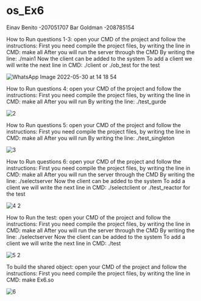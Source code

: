 # os_Ex6
Einav Benito -207051707 Bar Goldman -208785154


How to Run questions 1-3:
open your CMD of the project and follow the instructions: First you need compile the project files, by writing the line in CMD:
make all
After you will run the server through the CMD By writing the line:
./main1
Now the client can be added to the system To add a client we will write the next line in CMD:
./client or ./ob_test for the test 

![WhatsApp Image 2022-05-30 at 14 18 54](https://user-images.githubusercontent.com/93201414/171162855-9f56f4bb-e7f0-468c-82dc-9cfd0a9f0951.jpeg)

How to Run questions 4:
open your CMD of the project and follow the instructions: First you need compile the project files, by writing the line in CMD:
make all
After you will run By writing the line:
./test_gurde


![2](https://user-images.githubusercontent.com/93201414/171162913-b7bac909-88f0-4388-b5aa-24a7c438fb9d.jpeg)


How to Run questions 5:
open your CMD of the project and follow the instructions: First you need compile the project files, by writing the line in CMD:
make all
After you will run By writing the line:
./test_singleton

![3](https://user-images.githubusercontent.com/93201414/171162978-7d97c5a5-cc89-44e3-80f0-afb3724d844d.jpeg)


How to Run questions 6:
open your CMD of the project and follow the instructions: First you need compile the project files, by writing the line in CMD:
make all
After you will run the server through the CMD By writing the line:
./selectserver
Now the client can be added to the system To add a client we will write the next line in CMD:
./selectclient or ./test_reactor for the test 

![4 2](https://user-images.githubusercontent.com/93201414/171579616-2f72d2d8-3862-49aa-a5d2-898a20358fca.jpeg)



How to Run  the test:
open your CMD of the project and follow the instructions: First you need compile the project files, by writing the line in CMD:
make all
After you will run the server through the CMD By writing the line:
./selectserver
Now the client can be added to the system To add a client we will write the next line in CMD:
./test


![5 2](https://user-images.githubusercontent.com/93201414/171579663-a37e78b7-2f1d-40c8-850a-9722fa07f7d5.jpeg)



To build the shared object:
open your CMD of the project and follow the instructions: First you need compile the project files, by writing the line in CMD:
make Ex6.so

![6](https://user-images.githubusercontent.com/93201414/171163172-e8191be3-9a05-4005-8265-cd762f7cd638.jpeg)

